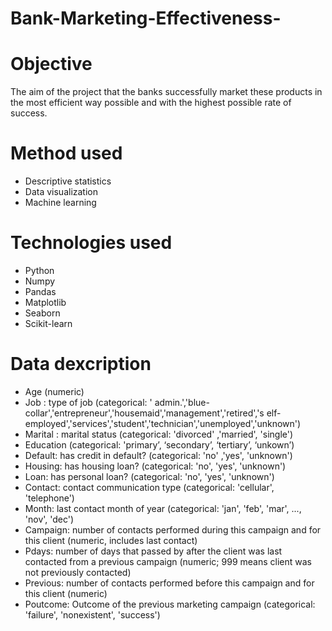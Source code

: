 # Bank-Marketing-Effectiveness-
# Objective
The aim of the project that the banks successfully market these products in the most
efficient way possible and with the highest possible rate of success. 
# Method used
* Descriptive statistics
* Data visualization
* Machine learning
# Technologies used
* Python
* Numpy
* Pandas
* Matplotlib
* Seaborn
* Scikit-learn
# Data dexcription
* Age (numeric)
* Job : type of job (categorical:
' admin.','blue-collar','entrepreneur','housemaid','management','retired','s
  elf-employed','services','student','technician','unemployed','unknown')
* Marital : marital status (categorical: 'divorced' ,'married', 'single')
* Education (categorical: 'primary’, ‘secondary’, ‘tertiary’, ‘unkown’)
* Default: has credit in default? (categorical: 'no' ,'yes', 'unknown')
* Housing: has housing loan? (categorical: 'no', 'yes', 'unknown')
* Loan: has personal loan? (categorical: 'no', 'yes', 'unknown')
* Contact: contact communication type (categorical: 'cellular', 'telephone')
* Month: last contact month of year (categorical: 'jan', 'feb', 'mar', ..., 'nov',
  'dec')
* Campaign: number of contacts performed during this campaign and for
  this client (numeric, includes last contact)
* Pdays: number of days that passed by after the client was last
  contacted from a previous campaign (numeric; 999 means client was
  not previously contacted)
* Previous: number of contacts performed before this campaign and for
  this client (numeric)
* Poutcome: Outcome of the previous marketing campaign (categorical:
'failure', 'nonexistent', 'success')

